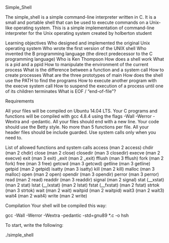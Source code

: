 Simple_Shell

The simple_shell is a simple command-line interpreter written in C.
It is a small and portable shell that can be used to execute commands on a Unix-like operating system.
This is a simple implementation of command-line interpreter for the Unix operating system created by holberton student

Learning objectives
Who designed and implemented the original Unix operating system
Who wrote the first version of the UNIX shell
Who invented the B programming language (the direct predecessor to the C programming language)
Who is Ken Thompson
How does a shell work
What is a pid and a ppid
How to manipulate the environment of the current process
What is the difference between a function and a system call
How to create processes
What are the three prototypes of main
How does the shell use the PATH to find the programs
How to execute another program with the execve system call
How to suspend the execution of a process until one of its children terminates
What is EOF / “end-of-file”?


Requirements

All your files will be compiled on Ubuntu 14.04 LTS.
Your C programs and functions will be compiled with gcc 4.8.4 using the flags -Wall -Werror -Wextra and -pedantic.
All your files should end with a new line.
Your code should use the Betty style.
No more than 5 functions per file.
All your header files should be include guarded.
Use system calls only when you need to.


List of allowed functions and system calls
access (man 2 access)
chdir (man 2 chdir)
close (man 2 close)
closedir (man 3 closedir)
execve (man 2 execve)
exit (man 3 exit)
_exit (man 2 _exit)
fflush (man 3 fflush)
fork (man 2 fork)
free (man 3 free)
getcwd (man 3 getcwd)
getline (man 3 getline)
getpid (man 2 getpid)
isatty (man 3 isatty)
kill (man 2 kill)
malloc (man 3 malloc)
open (man 2 open)
opendir (man 3 opendir)
perror (man 3 perror)
read (man 2 read)
readdir (man 3 readdir)
signal (man 2 signal)
stat (__xstat) (man 2 stat)
lstat (__lxstat) (man 2 lstat)
fstat (__fxstat) (man 2 fstat)
strtok (man 3 strtok)
wait (man 2 wait)
waitpid (man 2 waitpid)
wait3 (man 2 wait3)
wait4 (man 2 wait4)
write (man 2 write)


Compilation
Your shell will be compiled this way:

gcc -Wall -Werror -Wextra -pedantic -std=gnu89 *.c -o hsh


To start, write the following:

./simple_shell
